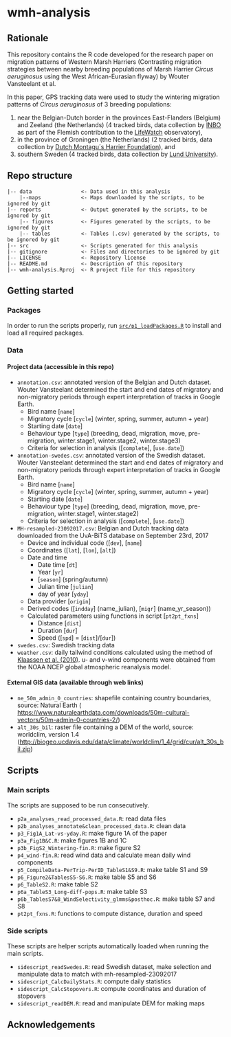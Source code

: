 # wmh-analysis

## Rationale

This repository contains the R code developed for the research paper on migration patterns of Western Marsh Harriers 
(Contrasting migration strategies between nearby breeding populations of Marsh Harrier _Circus aeruginosus_ 
using the West African-Eurasian flyway) by Wouter Vansteelant et al.

In this paper, GPS tracking data were used to study the wintering migration patterns of *Circus aeruginosus* of 3 breeding populations:

1. near the Belgian-Dutch border in the provinces East-Flanders (Belgium) and Zeeland (the Netherlands) (4 tracked birds, 
data collection by [INBO](www.inbo.be/en) as part of the Flemish contribution to the [LifeWatch](www.lifewatch.be) observatory), 
2. in the province of Groningen (the Netherlands) (2 tracked birds, data collection by 
[Dutch Montagu´s Harrier Foundation](http://werkgroepgrauwekiekendief.nl/)), and
3. southern Sweden (4 tracked birds, data collection by [Lund University](https://www.lunduniversity.lu.se/)).

## Repo structure

```
|-- data                <- Data used in this analysis
    |--maps             <- Maps downloaded by the scripts, to be ignored by git
|-- reports             <- Output generated by the scripts, to be ignored by git
    |-- figures         <- Figures generated by the scripts, to be ignored by git
    |-- tables          <- Tables (.csv) generated by the scripts, to be ignored by git
|-- src                 <- Scripts generated for this analysis
|-- gitignore           <- Files and directories to be ignored by git
|-- LICENSE             <- Repository license
|-- README.md           <- Description of this repository
|-- wmh-analysis.Rproj  <- R project file for this repository
```

## Getting started

### Packages

In order to run the scripts properly, run [`src/p1_loadPackages.R`](src/p1_loadPackages.R) to install and load all required packages.

### Data

#### Project data (accessible in this repo)

- `annotation.csv`: annotated version of the Belgian and Dutch dataset. Wouter Vansteelant determined the start and end dates of migratory and non-migratory periods through expert interpretation of tracks in Google Earth.
    - Bird name [`name`]
	- Migratory cycle [`cycle`] (winter, spring, summer, autumn + year)
	- Starting date [`date`]
    - Behaviour type [`type`] (breeding, dead, migration, move, pre-migration, winter.stage1, winter.stage2, winter.stage3)
    - Criteria for selection in analysis ([`complete`], [`use.date`])
- `annotation-swedes.csv`: annotated version of the Swedish dataset. Wouter Vansteelant determined the start and end dates of migratory and non-migratory periods through expert interpretation of tracks in Google Earth.
    - Bird name [`name`]
	- Migratory cycle [`cycle`] (winter, spring, summer, autumn + year)
	- Starting date [`date`]
    - Behaviour type [`type`] (breeding, dead, migration, move, pre-migration, winter.stage1, winter.stage2)
    - Criteria for selection in analysis ([`complete`], [`use.date`])
- `MH-resampled-23092017.csv`: Belgian and Dutch tracking data downloaded from the UvA-BiTS database on September 23rd, 2017
	- Device and individual code ([`dev`], [`name`]
	- Coordinates ([`lat`], [`lon`], [`alt`])
	- Date and time
		- Date time [`dt`]
		- Year [`yr`]
		- [`season`] (spring/autumn)
		- Julian time [`julian`]
		- day of year [`yday`]
	- Data provider [`origin`]
	- Derived codes ([`indday`] (name_julian), [`migr`] (name_yr_season))
	- Calculated parameters using functions in script [`pt2pt_fxns`]
		- Distance [`dist`]
		- Duration [`dur`]
		- Speed ([`spd`] = [`dist`]/[`dur`])		 
- `swedes.csv`: Swedish tracking data
- `weather.csv`: daily tailwind conditions calculated using the method of [Klaassen et al. (2010)](https://doi.org/10.1111/j.1600-048X.2010.05058.x). u- and v-wind components were obtained from the NOAA NCEP global atmospheric reanalysis model.

#### External GIS data (available through web links)

- `ne_50m_admin_0_countries`: shapefile containing country boundaries, source: Natural Earth ( https://www.naturalearthdata.com/downloads/50m-cultural-vectors/50m-admin-0-countries-2/)
- `alt_30s_bil`: raster file containing a DEM of the world, source: worldclim, version 1.4 (http://biogeo.ucdavis.edu/data/climate/worldclim/1_4/grid/cur/alt_30s_bil.zip)

## Scripts

### Main scripts

The scripts are supposed to be run consecutively.

- `p2a_analyses_read_processed_data.R`: read data files
- `p2b_analyses_annotate&clean_processed_data.R`: clean data
- `p3_Fig1A_Lat-vs-yday.R`: make figure 1A of the paper
- `p3a_Fig1B&C.R`: make figures 1B and 1C
- `p3b_FigS2_Wintering-fin.R`: make figure S2
- `p4_wind-fin.R`: read wind data and calculate mean daily wind components
- `p5_CompileData-PerTrip-PerID_TableS1&S9.R`: make table S1 and S9
- `p6_Figure2&TablesS5-S6.R`: make table S5 and S6
- `p6_TableS2.R`: make table S2
- `p6a_TableS3_Long-diff-pops.R`: make table S3
- `p6b_TablesS7&8_WindSelectivity_glmms&posthoc.R`: make table S7 and S8
- `pt2pt_fxns.R`: functions to compute distance, duration and speed

### Side scripts

These scripts are helper scripts automatically loaded when running the main scripts.

- `sidescript_readSwedes.R`: read Swedish dataset, make selection and manipulate data to match with mh-resampled-23092017
- `sidescript_CalcDailyStats.R`: compute daily statistics
- `sidescript_CalcStopovers.R`: compute coordinates and duration of stopovers
- `sidescript_readDEM.R`: read and manipulate DEM for making maps

## Acknowledgements


